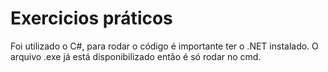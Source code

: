 # Exercicios práticos

Foi utilizado o C#, para rodar o código é importante ter o .NET instalado.
O arquivo .exe já está disponibilizado então é só rodar no cmd.